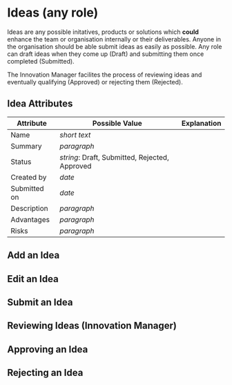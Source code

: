 # Ideas (any role)

Ideas are any possible initatives, products or solutions which **could** enhance the team or organisation internally or their deliverables.
Anyone in the organisation should be able submit ideas as easily as possible.
Any role can draft ideas when they come up (Draft) and submitting them once completed (Submitted).

The Innovation Manager facilites the process of reviewing ideas and eventually qualifying (Approved) or rejecting them (Rejected).

## Idea Attributes

|Attribute|Possible Value |Explanation|
|---|---|---|
|Name| *short text* | |
|Summary|*paragraph*||
|Status|*string*: Draft, Submitted, Rejected, Approved||
|Created by| *date* ||
|Submitted on|*date*||
|Description|*paragraph*||
|Advantages|*paragraph*||
|Risks|*paragraph*||


## Add an Idea

## Edit an Idea

## Submit an Idea

## Reviewing Ideas (Innovation Manager)

## Approving an Idea

## Rejecting an Idea
